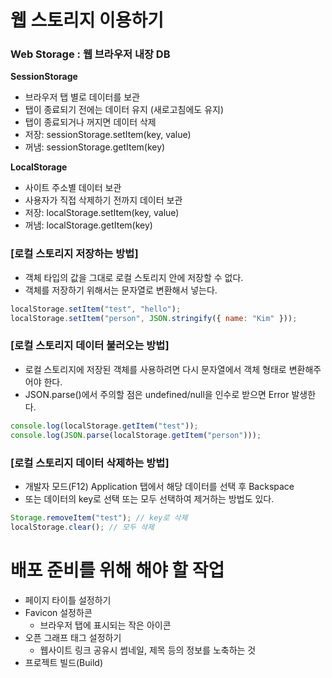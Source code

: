 # 웹 스토리지 이용하기

### Web Storage : 웹 브라우저 내장 DB

**SessionStorage**

- 브라우저 탭 별로 데이터를 보관
- 탭이 종료되기 전에는 데이터 유지 (새로고침에도 유지)
- 탭이 종료되거나 꺼지면 데이터 삭제
- 저장: sessionStorage.setItem(key, value)
- 꺼냄: sessionStorage.getItem(key)

**LocalStorage**

- 사이트 주소별 데이터 보관
- 사용자가 직접 삭제하기 전까지 데이터 보관
- 저장: localStorage.setItem(key, value)
- 꺼냄: localStorage.getItem(key)

### [로컬 스토리지 저장하는 방법]

- 객체 타입의 값을 그대로 로컬 스토리지 안에 저장할 수 없다.
- 객체를 저장하기 위해서는 문자열로 변환해서 넣는다.

```javascript
localStorage.setItem("test", "hello");
localStorage.setItem("person", JSON.stringify({ name: "Kim" }));
```

### [로컬 스토리지 데이터 불러오는 방법]

- 로컬 스토리지에 저장된 객체를 사용하려면 다시 문자열에서 객체 형태로 변환해주어야 한다.
- JSON.parse()에서 주의할 점은 undefined/null을 인수로 받으면 Error 발생한다.

```javascript
console.log(localStorage.getItem("test"));
console.log(JSON.parse(localStorage.getItem("person")));
```

### [로컬 스토리지 데이터 삭제하는 방법]

- 개발자 모드(F12) Application 탭에서 해당 데이터를 선택 후 Backspace
- 또는 데이터의 key로 선택 또는 모두 선택하여 제거하는 방법도 있다.

```javascript
Storage.removeItem("test"); // key로 삭제
localStorage.clear(); // 모두 삭제
```

# 배포 준비를 위해 해야 할 작업

- 페이지 타이틀 설정하기
- Favicon 설정하콘
  - 브라우저 탭에 표시되는 작은 아이콘
- 오픈 그래프 태그 설정하기
  - 웹사이트 링크 공유시 썸네일, 제목 등의 정보를 노축하는 것
- 프로젝트 빌드(Build)
